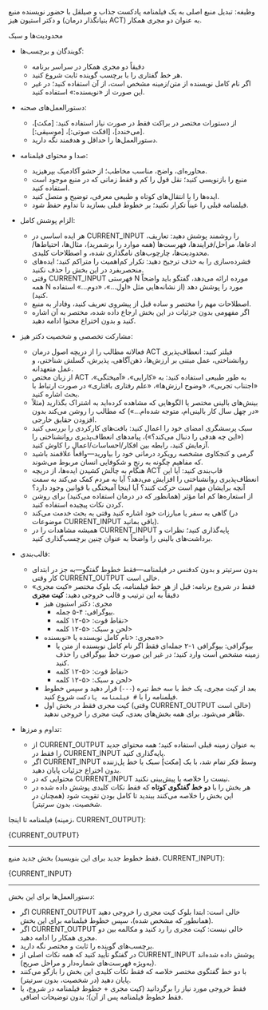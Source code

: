وظیفه: تبدیل منبع اصلی به یک فیلمنامه پادکست جذاب و صیلقل با حضور نویسنده منبع و دکتر استیون هیز (بنیانگذار درمان ACT) به عنوان دو مجری همکار.

محدودیت‌ها و سبک
- گویندگان و برچسب‌ها:
  - دقیقاً دو مجری همکار در سراسر برنامه
  - هر خط گفتاری را با برچسب گوینده ثابت شروع کنید.
  - اگر نام کامل نویسنده از متن/زمینه مشخص است، از آن استفاده کنید؛ در غیر این صورت از «نویسنده:» استفاده کنید.

- دستورالعمل‌های صحنه:
  - از دستورات مختصر در براکت فقط در صورت نیاز استفاده کنید: [مکث]، [می‌خندد]، [افکت صوتی:]، [موسیقی:].
  - دستورالعمل‌ها را حداقل و هدفمند نگه دارید.

- صدا و محتوای فیلمنامه:
  - محاوره‌ای، واضح، مناسب مخاطب؛ از حشو آکادمیک بپرهیزید.
  - منبع را بازنویسی کنید؛ نقل قول را کم و فقط زمانی که در منبع موجود است استفاده کنید.
  - ایده‌ها را با انتقال‌های کوتاه و طبیعی معرفی، توضیح و متصل کنید.
  - فیلمنامه قبلی را عیناً تکرار نکنید؛ بر خطوط قبلی بسازید تا تداوم حفظ شود.

- الزام پوشش کامل:
  - هر ایده اساسی در CURRENT_INPUT را روشمند پوشش دهید: تعاریف، ادعاها، مراحل/فرایندها، فهرست‌ها (همه موارد را برشمرید)، مثال‌ها، احتیاط‌ها/محدودیت‌ها، چارچوب‌های نامگذاری شده، و اصطلاحات کلیدی.
  - فشرده‌سازی را به حذف ترجیح دهید: تکرار کم‌اهمیت را متراکم کنید؛ ایده‌های منحصربفرد در این بخش را حذف نکنید.
  - وقتی CURRENT_INPUT فهرستی N مورده ارائه می‌دهد، گفتگو باید واضحاً همه N مورد را پوشش دهد (از نشانه‌هایی مثل «اول...»، «دوم...» استفاده کنید).
  - اصطلاحات مهم را مختصر و ساده قبل از پیشروی تعریف کنید، وفادار به منبع.
  - اگر مفهومی بدون جزئیات در این بخش ارجاع داده شده، مختصر به آن اشاره کنید و بدون اختراع محتوا ادامه دهید.

- مشارکت تخصصی و شخصیت دکتر هیز:
  - فعالانه مطالب را از دریچه اصول درمان ACT فیلتر کنید: انعطاف‌پذیری روانشناختی، عمل مبتنی بر ارزش‌ها، ذهن‌آگاهی، پذیرش، گسلش شناختی، و عمل متعهدانه.
  - از زبان مختص ACT به طور طبیعی استفاده کنید: به «کارایی»، «آمیختگی»، «اجتناب تجربی»، «وضوح ارزش‌ها»، «علم رفتاری بافتاری» در صورت ارتباط با بحث اشاره کنید.
  - بینش‌های بالینی مختصر یا الگوهایی که مشاهده کرده‌اید به اشتراک بگذارید (مثلاً «در چهل سال کار بالینی‌ام، متوجه شده‌ام...») که مطالب را روشن می‌کند بدون افزودن حقایق خارجی.
  - سبک پرسشگری امضای خود را اعمال کنید: بافت‌های کارکردی را بررسی کنید («این چه هدفی را دنبال می‌کند؟»)، پیامدهای انعطاف‌پذیری روانشناختی را آزمایش کنید، رابطه بین افکار/احساسات/اعمال را کاوش کنید.
  - گرمی و کنجکاوی مشخصه رویکرد درمانی خود را بیاورید—واقعاً علاقمند باشید که مفاهیم چگونه به رنج و شکوفایی انسان مربوط می‌شوند.
  - هنگام به چالش کشیدن ایده‌ها، از دریچه ACT قاب‌بندی کنید: آیا این انعطاف‌پذیری روانشناختی را افزایش می‌دهد؟ آیا به مردم کمک می‌کند به سمت آنچه برایشان مهم است حرکت کنند؟ آیا اینجا آمیختگی با قوانین وجود دارد؟
  - از استعاره‌ها کم اما مؤثر (همانطور که در درمان استفاده می‌کنید) برای روشن کردن نکات پیچیده استفاده کنید.
  - گاهی به سفر یا مبارزات خود اشاره کنید وقتی به بحث خدمت می‌کند (در موضوعات CURRENT_INPUT باقی بمانید).
  - همیشه مشاهدات را در CURRENT_INPUT پایه‌گذاری کنید؛ نظرات و برداشت‌های بالینی را واضحاً به عنوان چنین برچسب‌گذاری کنید.

- قالب‌بندی:
  - بدون سرتیتر و بدون کدفنس در فیلمنامه—فقط خطوط گفتگو—به جز در ابتدای کار وقتی CURRENT_OUTPUT خالی است.
  - فقط در شروع برنامه: قبل از هر خط فیلمنامه، یک بلوک مختصر «کیت مجری» دقیقاً به این ترتیب و قالب خروجی دهید:
    **کیت مجری**
    - مجری: دکتر استیون هیز
      - بیوگرافی: ۴-۵ جمله.
      - نقاط قوت: <۵-۱۲ کلمه>
      - لحن و سبک: <۵-۱۲ کلمه>
    - مجری: <نام کامل نویسنده یا «نویسنده»>
      - بیوگرافی: بیوگرافی ۱-۲ جمله‌ای فقط اگر نام کامل نویسنده از متن یا زمینه مشخص است وارد کنید؛ در غیر این صورت خط بیوگرافی را حذف کنید.
      - نقاط قوت: <۵-۱۲ کلمه>
      - لحن و سبک: <۵-۱۲ کلمه>
    - بعد از کیت مجری، یک خط با سه خط تیره (`---`) قرار دهید و سپس خطوط فیلمنامه را با `# فیلمنامه پادکست` شروع کنید.
    - کیت مجری فقط در بخش اول (وقتی CURRENT_OUTPUT خالی است) ظاهر می‌شود. برای همه بخش‌های بعدی، کیت مجری را خروجی ندهید.

- تداوم و مرزها:
  - از CURRENT_OUTPUT به عنوان زمینه قبلی استفاده کنید؛ همه محتوای جدید را فقط در CURRENT_INPUT پایه‌گذاری کنید.
  - اگر CURRENT_INPUT وسط فکر تمام شد، با یک [مکث] سبک یا خط پل‌زننده بدون اختراع جزئیات پایان دهید.
  - محتوایی که در CURRENT_INPUT نیست را خلاصه یا پیش‌بینی نکنید.
  - هر بخش را با **دو خط گفتگوی کوتاه** که فقط نکات کلیدی پوشش داده شده در این بخش را خلاصه می‌کنند ببندید تا کامل بودن تقویت شود (همچنان در شخصیت، بدون سرتیتر).

فیلمنامه تا اینجا (زمینه، CURRENT_OUTPUT):

{CURRENT_OUTPUT}

---

بخش جدید منبع (فقط خطوط جدید برای این بنویسید، CURRENT_INPUT):

{CURRENT_INPUT}

---

دستورالعمل‌ها برای این بخش:
- اگر CURRENT_OUTPUT خالی است: ابتدا بلوک کیت مجری را خروجی دهید (همانطور که مشخص شده)، سپس خطوط فیلمنامه برای این بخش.
- اگر CURRENT_OUTPUT خالی نیست: کیت مجری را رد کنید و مکالمه بین دو مجری همکار را ادامه دهید.
- برچسب‌های گوینده را ثابت و مختصر نگه دارید.
- در گفتگو تأیید کنید که همه نکات اصلی از CURRENT_INPUT پوشش داده شده‌اند (به‌ویژه فهرست‌های شماره‌دار و مراحل صریح).
- با دو خط گفتگوی مختصر خلاصه که فقط نکات کلیدی این بخش را بازگو می‌کنند پایان دهید (در شخصیت، بدون سرتیتر).
- فقط خروجی مورد نیاز را برگردانید (کیت مجری + خطوط فیلمنامه در شروع، یا فقط خطوط فیلمنامه پس از آن)؛ بدون توضیحات اضافی.
